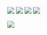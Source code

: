 ![](https://files.catbox.moe/v0qa8e.png) ![](https://files.catbox.moe/fnmbx3.jpeg) ![]([https://files.catbox.moe/v0qa8e.png](https://files.catbox.moe/j470vl.png)) ![](https://files.catbox.moe/zo576e.png)

![](https://komarev.com/ghpvc/?username=riflori&style=flat-square)
